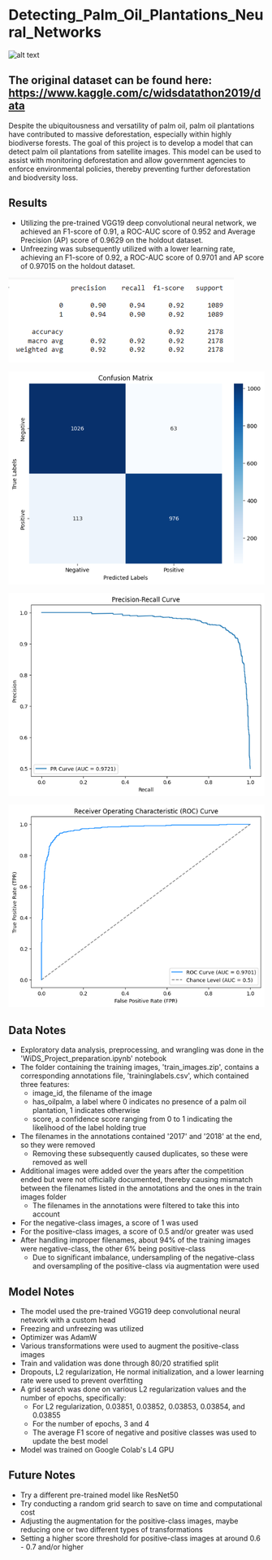 # Detecting_Palm_Oil_Plantations_Neural_Networks

![alt text](https://assets.wwf.org.au/image/upload/f_auto/q_auto/v1675816625/img_aerial_view_palm_oil_plantation_sabah_borneo.jpg)

## The original dataset can be found here: https://www.kaggle.com/c/widsdatathon2019/data
Despite the ubiquitousness and versatility of palm oil, palm oil plantations have contributed to massive deforestation, especially within highly biodiverse forests. The goal of this project is to develop a model that can detect palm oil plantations from satellite images. This model can be used to assist with monitoring deforestation and allow government agencies to enforce environmental policies, thereby preventing further deforestation and biodversity loss.

## Results
- Utilizing the pre-trained VGG19 deep convolutional neural network, we achieved an F1-score of 0.91, a ROC-AUC score of 0.952 and Average Precision (AP) score of 0.9629 on the holdout dataset.
- Unfreezing was subsequently utilized with a lower learning rate, achieving an F1-score of 0.92, a ROC-AUC score of 0.9701 and AP score of 0.97015 on the holdout dataset.
  
![alt_text](images/classification_report_final.png)

![alt_text](images/confusion_matrix_final.png)

![alt_text](images/precision_recall_curve_final.png)

![alt_text](images/roc_auc_curve_final.png)


## Data Notes
- Exploratory data analysis, preprocessing, and wrangling was done in the 'WiDS_Project_preparation.ipynb' notebook
- The folder containing the training images, 'train_images.zip', contains a corresponding annotations file, 'traininglabels.csv', which contained three features:
  - image_id, the filename of the image
  - has_oilpalm, a label where 0 indicates no presence of a palm oil plantation, 1 indicates otherwise
  - score, a confidence score ranging from 0 to 1 indicating the likelihood of the label holding true
- The filenames in the annotations contained '2017' and '2018' at the end, so they were removed
  - Removing these subsequently caused duplicates, so these were removed as well
- Additional images were added over the years after the competition ended but were not officially documented, thereby causing mismatch between the filenames listed in the annotations and the ones in the train images folder
  - The filenames in the annotations were filtered to take this into account
- For the negative-class images, a score of 1 was used
- For the positive-class images, a score of 0.5 and/or greater was used
- After handling improper filenames, about 94% of the training images were negative-class, the other 6% being positive-class
  - Due to significant imbalance, undersampling of the negative-class and oversampling of the positive-class via augmentation were used

## Model Notes
- The model used the pre-trained VGG19 deep convolutional neural network with a custom head
- Freezing and unfreezing was utilized
- Optimizer was AdamW
- Various transformations were used to augment the positive-class images
- Train and validation was done through 80/20 stratified split
- Dropouts, L2 regularization, He normal initialization, and a lower learning rate were used to prevent overfitting
- A grid search was done on various L2 regularization values and the number of epochs, specifically:
  - For L2 regularization, 0.03851, 0.03852, 0.03853, 0.03854, and 0.03855
  - For the number of epochs, 3 and 4
  - The average F1 score of negative and positive classes was used to update the best model
- Model was trained on Google Colab's L4 GPU
  
## Future Notes
- Try a different pre-trained model like ResNet50
- Try conducting a random grid search to save on time and computational cost
- Adjusting the augmentation for the positive-class images, maybe reducing one or two different types of transformations
- Setting a higher score threshold for positive-class images at around 0.6 - 0.7 and/or higher
